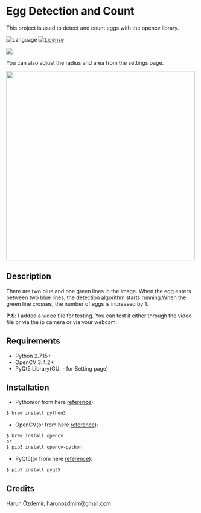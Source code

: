 # Egg Detection and Count

This project is used to detect and count eggs with the opencv library.

![Language](https://img.shields.io/pypi/pyversions/Django.svg)
[![License](http://img.shields.io/badge/license-MIT-lightgrey.svg?style=flat
)](http://mit-license.org)

  <img src="https://github.com/harunozdemir/EggDetection/blob/master/master/Screen%20Shot%202018-10-26%20at%2017.26.21.png" >
  
You can also adjust the radius and area from the settings page.

  <img src="https://github.com/harunozdemir/EggDetection/blob/master/master/Screen%20Shot%202018-10-26%20at%2017.26.54.png" height="500" >
  
## Description
  There are two blue and one green lines in the image. When the egg enters between two blue lines, the detection algorithm starts running.When the green line crosses, the number of eggs is increased by 1.
  
  **P.S**:
  I added a video file for testing. You can test it either through the video file or via the ip camera or via your webcam.
  
## Requirements
- Python 2.7.15+
- OpenCV 3.4.2+ 
- PyQt5 Library(GUI - for Setting page)
  
## Installation
  - Python(or from here [reference](https://www.python.org/downloads/)):
  ```bash
  $ brew install python3
  ```
  - OpenCV(or from here [reference](https://pypi.org/project/opencv-python/)):
  ```bash
  $ brew install opencv
  or
  $ pip3 install opencv-python  
  ```   
  - PyQt5(or from here [reference](http://pyqt.sourceforge.net/Docs/PyQt5/installation.html)):
  ```bash
  $ pip3 install pyqt5
  ```

## Credits
Harun Özdemir, harunozdmirr@gmail.com
